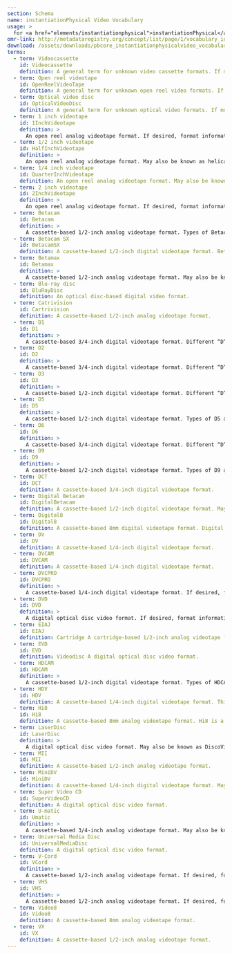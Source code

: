 ```yaml
---
section: Schema
name: instantiationPhysical Video Vocabulary
usage: >
  for <a href="elements/instantiationphysical">instantiationPhysical</a>
omr-link: http://metadataregistry.org/concept/list/page/1/vocabulary_id/464.html
download: /assets/downloads/pbcore_instantiationphysicalvideo_vocabulary.xlsx
terms:
  - term: Videocassette
    id: Videocassette
    definition: A general term for unknown video cassette formats. If more specific format information is known, please use the appropriate term from the list below.
  - term: Open reel videotape
    id: OpenReelVideoTape
    definition: A general term for unknown open reel video formats. If more specific format information is known, please use the appropriate term from the list below.
  - term: Optical video disc
    id: OpticalVideoDisc
    definition: A general term for unknown optical video formats. If more specific format information is known, please use the appropriate term from the list below.
  - term: 1 inch videotape
    id: 1InchVideotape
    definition: >
      An open reel analog videotape format. If desired, format information can be included after a colon, for example: “1 inch videotape: MVC-10.” Types of 1 inch videotape include MVC-10, PI-3V, EV-200, EL-3400, IVC-700, IVC-800, IVC-900, UV-340, EV-210, BVH-1000, HDV-1000, HDD-1000, SMPTE Type A, SMPTE Type B, and SMPTE Type C.
  - term: 1/2 inch videotape
    id: HalfInchVideotape
    definition: >
      An open reel analog videotape format. May also be known as helical scan tape. If desired, format information can be included after a colon, for example: “1/2 inch videotape: EIAJ Type 1.” Types of 1/2 inch video tape include: CV, EIAJ Type 1, Hawkeye, Recam, V200, and VCR.
  - term: 1/4 inch videotape
    id: QuarterInchVideotape
    definition: An open reel analog videotape format. May also be known as Akai.
  - term: 2 inch videotape
    id: 2InchVideotape
    definition: >
      An open reel analog videotape format. If desired, format information can be included after a colon, for example: “2 inch videotape: Quadruplex.” Types of 2 inch videotape include: Quadruplex, Octaplex, VR-1500, VR-1600, IVC-9000, Helical SV-201, and ACR 25.
  - term: Betacam
    id: Betacam
    definition: >
      A cassette-based 1/2-inch analog videotape format. Types of Betacam also include the higher-quality Betacam SP. This information can be included after a colon, as “Betacam: SP.”
  - term: Betacam SX
    id: BetacamSX
    definition: A cassette-based 1/2-inch digital videotape format. Betacam SX is a digital version of Betacam SP.
  - term: Betamax
    id: Betamax
    definition: >
      A cassette-based 1/2-inch analog videotape format. May also be know as Beta. If desired, format information can be included after a colon, for example: “Betamax: ED.” Types of Betamax also include Beta Hi-Fi, ED Betamax and Super Betamax.
  - term: Blu-ray disc
    id: BluRayDisc
    definition: An optical disc-based digital video format.
  - term: Catrivision
    id: Cartrivision
    definition: A cassette-based 1/2-inch analog videotape format.
  - term: D1
    id: D1
    definition: >
      A cassette-based 3/4-inch digital videotape format. Different “D” formats are not necessarily backwards compatible: for example, a D-2 tape cannot be played on a D-1 machine.
  - term: D2
    id: D2
    definition: >
      A cassette-based 3/4-inch digital videotape format. Different “D” formats are not necessarily backwards compatible: for example, a D-2 tape cannot be played on a D-1 machine.
  - term: D3
    id: D3
    definition: >
      A cassette-based 1/2-inch digital videotape format. Different “D” formats are not necessarily backwards compatible: for example, a D-2 tape cannot be played on a D-1 machine.
  - term: D5
    id: D5
    definition: >
      A cassette-based 1/2-inch digital videotape format. Types of D5 also include D5 HD. This information can be included after a colon, as “D5: HD.” Different “D” formats are not necessarily backwards compatible: for example, a D-2 tape cannot be played on a D-1 machine.
  - term: D6
    id: D6
    definition: >
      A cassette-based 3/4-inch digital videotape format. Different “D” formats are not necessarily backwards compatible: for example, a D-2 tape cannot be played on a D-1 machine.
  - term: D9
    id: D9
    definition: >
      A cassette-based 1/2-inch digital videotape format. Types of D9 also include D9 HD. This information can be included after a colon, as “D9: HD.” Different “D” formats are not necessarily backwards compatible: for example, a D-2 tape cannot be played on a D-1 machine.
  - term: DCT
    id: DCT
    definition: A cassette-based 3/4-inch digital videotape format.
  - term: Digital Betacam
    id: DigitalBetacam
    definition: A cassette-based 1/2-inch digital videotape format. May also be known as DigiBeta or D-Beta. Digital Betacam is a digital version of Betacam SP.
  - term: Digital8
    id: Digital8
    definition: A cassette-based 8mm digital videotape format. Digital Betacam is a digital version of Hi8.
  - term: DV
    id: DV
    definition: A cassette-based 1/4-inch digital videotape format.
  - term: DVCAM
    id: DVCAM
    definition: A cassette-based 1/4-inch digital videotape format.
  - term: DVCPRO
    id: DVCPRO
    definition: >
      A cassette-based 1/4-inch digital videotape format. If desired, format information can be included after a colon, for example: “DVCPro: 25.” Types of DVCPro include DVCPro 25, DVCPro 50, DVCPro Progressive, and DVCPro HD.
  - term: DVD
    id: DVD
    definition: >
      A digital optical disc video format. If desired, format information can be included after a colon, for example: “DVD: DVD-R.” Types of DVD also include DVD+R, DVD+R DL, DVD-R, DVD-RW, and DVD+RW.
  - term: EIAJ
    id: EIAJ
    definition: Cartridge A cartridge-based 1/2-inch analog videotape format.
  - term: EVD
    id: EVD
    definition: Videodisc A digital optical disc video format.
  - term: HDCAM
    id: HDCAM
    definition: >
      A cassette-based 1/2-inch digital videotape format. Types of HDCAM also include HDCAM SR. This information can be included after a colon, as “HDCAM: SR.”
  - term: HDV
    id: HDV
    definition: A cassette-based 1/4-inch digital videotape format. This is a high-definition version of MiniDV.
  - term: Hi8
    id: Hi8
    definition: A cassette-based 8mm analog videotape format. Hi8 is a high-band version of Video8.
  - term: LaserDisc
    id: LaserDisc
    definition: >
      A digital optical disc video format. May also be known as DiscoVision. If desired, format information can be included after a colon, for example: “LaserDisc: CAV.” Types of LaserDisc include CAV, CLV, and CAA.
  - term: MII
    id: MII
    definition: A cassette-based 1/2-inch analog videotape format.
  - term: MiniDV
    id: MiniDV
    definition: A cassette-based 1/4-inch digital videotape format. May also be known as DVC.
  - term: Super Video CD
    id: SuperVideoCD
    definition: A digital optical disc video format.
  - term: U-matic
    id: Umatic
    definition: >
      A cassette-based 3/4-inch analog videotape format. May also be known as 3/4-inch tape. If desired, format information can be included after a colon, for example: “U-matic: S.” Types of U-matic include the smaller U-matic S and the high-quality U-matic SP.
  - term: Universal Media Disc
    id: UniversalMediaDisc
    definition: A digital optical disc video format.
  - term: V-Cord
    id: VCord
    definition: >
      A cassette-based 1/2-inch analog videotape format. If desired, format informatio can be included after a colon, for example: “V-Cord: I.” Types of V-Cord include V-Cord I and V-Cord II.
  - term: VHS
    id: VHS
    definition: >
      A cassette-based 1/2-inch analog videotape format. If desired, format information can be included after a colon, for example: “VHS: S-VHS.” Types of VHS include S-VHS, W-VHS and VHS-C.
  - term: Video8
    id: Video8
    definition: A cassette-based 8mm analog videotape format.
  - term: VX
    id: VX
    definition: A cassette-based 1/2-inch analog videotape format.
---
```

